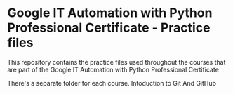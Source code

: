 # Google IT Automation with Python Professional Certificate - Practice files

This repository contains the practice files used throughout the courses that are
part of the Google IT Automation with Python Professional Certificate

There's a separate folder for each course.
Intoduction to Git And GitHub

